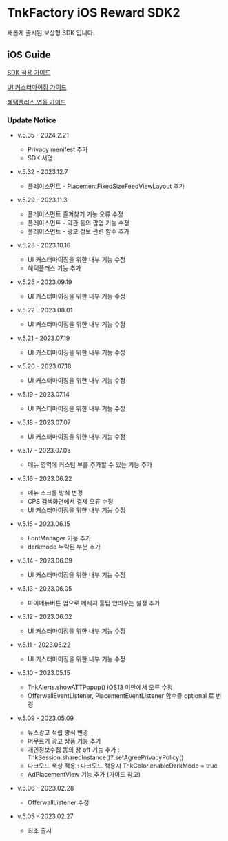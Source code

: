 # TnkFactory iOS Reward SDK2
새롭게 출시된 보상형 SDK 입니다.

## iOS Guide

[SDK 적용 가이드](./iOS_Guide.md)

[UI 커스터마이징 가이드](./UI_Customizing.md)

[혜택플러스 연동 가이드](./PayPlus_guide.md)

### Update Notice
* v.5.35 - 2024.2.21
  * Privacy menifest 추가
  * SDK 서명
    
* v.5.32 - 2023.12.7
  * 플레이스먼트 - PlacementFixedSizeFeedViewLayout 추가

* v.5.29 - 2023.11.3
  * 플레이스먼트 즐겨찾기 기능 오류 수정
  * 플레이스먼트 - 약관 동의 팝업 기능 수정
  * 플레이스먼트 - 광고 정보 관련 함수 추가
* v.5.28 - 2023.10.16
  * UI 커스터마이징을 위한 내부 기능 수정
  * 혜택플러스 기능 추가
* v.5.25 - 2023.09.19
  * UI 커스터마이징을 위한 내부 기능 수정
* v.5.22 - 2023.08.01
  * UI 커스터마이징을 위한 내부 기능 수정
* v.5.21 - 2023.07.19
  * UI 커스터마이징을 위한 내부 기능 수정
* v.5.20 - 2023.07.18
  * UI 커스터마이징을 위한 내부 기능 수정
* v.5.19 - 2023.07.14
  * UI 커스터마이징을 위한 내부 기능 수정
* v.5.18 - 2023.07.07
  * UI 커스터마이징을 위한 내부 기능 수정
* v.5.17 - 2023.07.05
  * 메뉴 영역에 커스텀 뷰를 추가할 수 있는 기능 추가
* v.5.16 - 2023.06.22
  * 메뉴 스크롤 방식 변경
  * CPS 검색화면에서 결제 오류 수정
  * UI 커스터마이징을 위한 내부 기능 수정
* v.5.15 - 2023.06.15
  * FontManager 기능 추가
  * darkmode 누락된 부분 추가
* v.5.14 - 2023.06.09
  * UI 커스터마이징을 위한 내부 기능 수정
* v.5.13 - 2023.06.05
  * 마이메뉴버튼 엽으로 메세지 툴팁 안띄우는 설정 추가 
* v.5.12 - 2023.06.02
  * UI 커스터마이징을 위한 내부 기능 수정
* v.5.11 - 2023.05.22
  * UI 커스터마이징을 위한 내부 기능 수정
* v.5.10 - 2023.05.15
  * TnkAlerts.showATTPopup() iOS13 미만에서 오류 수정
  * OfferwallEventListener, PlacementEventListener 함수들 optional 로 변경
* v.5.09 - 2023.05.09
  * 뉴스광고 적립 방식 변경
  * 머무르기 광고 상품 기능 추가
  * 개인정보수집 동의 창 off 기능 추가 : TnkSession.sharedInstance()?.setAgreePrivacyPolicy()
  * 다크모드 색상 적용 : 다크모드 적용시 TnkColor.enableDarkMode = true
  * AdPlacementView 기능 추가 (가이드 참고) 
* v.5.06 - 2023.02.28
  * OfferwallListener 수정
* v.5.05 - 2023.02.27
  * 최초 출시 

